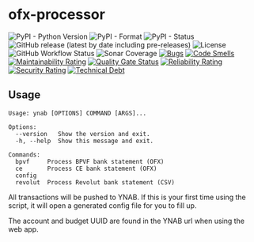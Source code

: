 # ofx-processor

![PyPI - Python Version](https://img.shields.io/pypi/pyversions/ofx-processor)
![PyPI - Format](https://img.shields.io/pypi/format/ofx-processor)
![PyPI - Status](https://img.shields.io/pypi/status/ofx-processor)
![GitHub release (latest by date including pre-releases)](https://img.shields.io/github/v/release/Crocmagnon/ofx-processor?include_prereleases)
![License](https://img.shields.io/github/license/Crocmagnon/ofx-processor)
![GitHub Workflow Status](https://img.shields.io/github/workflow/status/Crocmagnon/ofx-processor/Test%20&%20publish)
![Sonar Coverage](https://img.shields.io/sonar/coverage/Crocmagnon_ofx-processor?server=https%3A%2F%2Fsonarcloud.io)
[![Bugs](https://sonarcloud.io/api/project_badges/measure?project=Crocmagnon_ofx-processor&metric=bugs)](https://sonarcloud.io/dashboard?id=Crocmagnon_ofx-processor)
[![Code Smells](https://sonarcloud.io/api/project_badges/measure?project=Crocmagnon_ofx-processor&metric=code_smells)](https://sonarcloud.io/dashboard?id=Crocmagnon_ofx-processor)
[![Maintainability Rating](https://sonarcloud.io/api/project_badges/measure?project=Crocmagnon_ofx-processor&metric=sqale_rating)](https://sonarcloud.io/dashboard?id=Crocmagnon_ofx-processor)
[![Quality Gate Status](https://sonarcloud.io/api/project_badges/measure?project=Crocmagnon_ofx-processor&metric=alert_status)](https://sonarcloud.io/dashboard?id=Crocmagnon_ofx-processor)
[![Reliability Rating](https://sonarcloud.io/api/project_badges/measure?project=Crocmagnon_ofx-processor&metric=reliability_rating)](https://sonarcloud.io/dashboard?id=Crocmagnon_ofx-processor)
[![Security Rating](https://sonarcloud.io/api/project_badges/measure?project=Crocmagnon_ofx-processor&metric=security_rating)](https://sonarcloud.io/dashboard?id=Crocmagnon_ofx-processor)
[![Technical Debt](https://sonarcloud.io/api/project_badges/measure?project=Crocmagnon_ofx-processor&metric=sqale_index)](https://sonarcloud.io/dashboard?id=Crocmagnon_ofx-processor)


## Usage

```shell script
Usage: ynab [OPTIONS] COMMAND [ARGS]...

Options:
  --version   Show the version and exit.
  -h, --help  Show this message and exit.

Commands:
  bpvf     Process BPVF bank statement (OFX)
  ce       Process CE bank statement (OFX)
  config
  revolut  Process Revolut bank statement (CSV)
```

All transactions will be pushed to YNAB. If this is your first time using the script,
it will open a generated config file for you to fill up.

The account and budget UUID are found in the YNAB url when using the web app.
